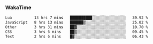 ### WakaTime

<!--START_SECTION:waka-->

```txt
Lua          13 hrs 7 mins   ██████████░░░░░░░░░░░░░░░   39.92 %
JavaScript   8 hrs 13 mins   ██████▒░░░░░░░░░░░░░░░░░░   25.02 %
Other        3 hrs 31 mins   ██▓░░░░░░░░░░░░░░░░░░░░░░   10.70 %
CSS          3 hrs 6 mins    ██▒░░░░░░░░░░░░░░░░░░░░░░   09.45 %
Text         2 hrs 6 mins    █▓░░░░░░░░░░░░░░░░░░░░░░░   06.43 %
```

<!--END_SECTION:waka-->
